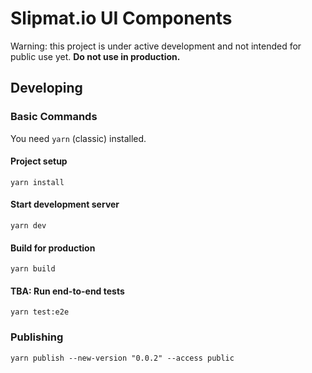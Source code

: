 # Slipmat.io UI Components

Warning: this project is under active development and not intended for public use yet. **Do not use in production.**

## Developing

### Basic Commands

You need `yarn` (classic) installed.

#### Project setup

```
yarn install
```

#### Start development server

```
yarn dev
```

#### Build for production

```
yarn build
```

#### TBA: Run end-to-end tests

```
yarn test:e2e
```

### Publishing

```
yarn publish --new-version "0.0.2" --access public
```

